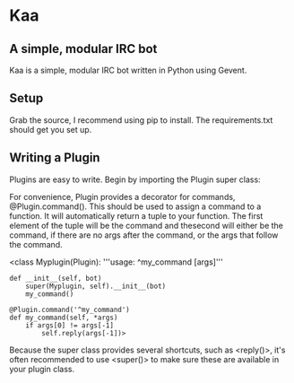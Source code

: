 Kaa
===
A simple, modular IRC bot
-------------------------
Kaa is a simple, modular IRC bot written in Python using Gevent.

Setup
-----
Grab the source, I recommend using pip to install. The requirements.txt should 
get you set up.

Writing a Plugin
----------------

Plugins are easy to write. Begin by importing the Plugin super class:

<from voxbot.bot import Plugin>

For convenience, Plugin provides a decorator for commands, @Plugin.command().
This should be used to assign a command to a function. It will automatically
return a tuple to your function. The first element of the tuple will be the 
command and thesecond will either be the command, if there are no args after 
the command, or the args that follow the command.

<class Myplugin(Plugin):
    '''usage: ^my_command [args]'''
    
    def __init__(self, bot)
        super(Myplugin, self).__init__(bot)
        my_command()
        
    @Plugin.command('^my_command')
    def my_command(self, *args)
        if args[0] != args[-1]
            self.reply(args[-1])>

Because the super class provides several shortcuts, such as <reply()>, it's 
often recommended to use <super()> to make sure these are available in your
plugin class.
